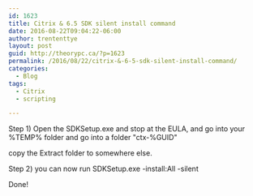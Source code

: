 ```yaml
---
id: 1623
title: Citrix & 6.5 SDK silent install command
date: 2016-08-22T09:04:22-06:00
author: trententtye
layout: post
guid: http://theorypc.ca/?p=1623
permalink: /2016/08/22/citrix-&-6-5-sdk-silent-install-command/
categories:
  - Blog
tags:
  - Citrix
  - scripting

---
```

Step 1) Open the SDKSetup.exe and stop at the EULA, and go into your %TEMP% folder and go into a folder "ctx-%GUID"

copy the Extract folder to somewhere else.

Step 2) you can now run SDKSetup.exe -install:All -silent

Done!  

&nbsp;

<!-- AddThis Advanced Settings generic via filter on the_content -->

<!-- AddThis Share Buttons generic via filter on the_content -->
